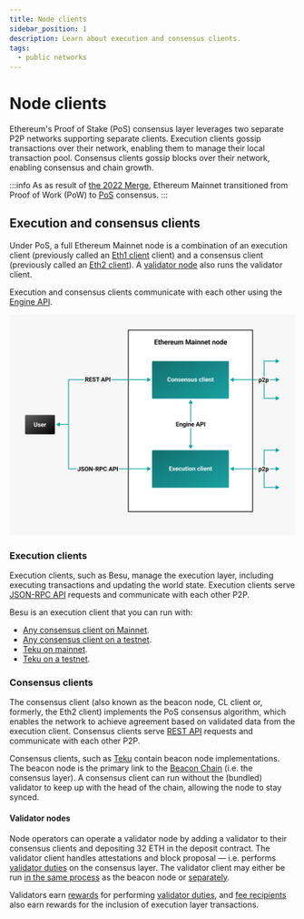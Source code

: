```yaml
---
title: Node clients
sidebar_position: 1
description: Learn about execution and consensus clients.
tags:
  - public networks
---
```


# Node clients

Ethereum's Proof of Stake (PoS) consensus layer leverages two separate P2P networks supporting separate clients. Execution clients gossip transactions over their network, enabling them to manage their local transaction pool. Consensus clients gossip blocks over their network, enabling consensus and chain growth.

:::info
As as result of [the 2022 Merge](https://ethereum.org/en/upgrades/merge/), Ethereum Mainnet transitioned from Proof of Work (PoW) to [PoS](proof-of-stake/index.md) consensus.
:::

## Execution and consensus clients

Under PoS, a full Ethereum Mainnet node is a combination of an execution client (previously called an [Eth1 client](https://blog.ethereum.org/2022/01/24/the-great-eth2-renaming/) client) and a consensus client (previously called an [Eth2 client](https://blog.ethereum.org/2022/01/24/the-great-eth2-renaming/)). A [validator node](#validator-nodes) also runs the validator client.

Execution and consensus clients communicate with each other using the [Engine API](../how-to/use-engine-api.md).

![Ethereum Merge node](../../assets/images/Execution-Consensus-Clients.png)

### Execution clients

Execution clients, such as Besu, manage the execution layer, including executing transactions and updating the world state. Execution clients serve [JSON-RPC API](../reference/engine-api/index.md) requests and communicate with each other P2P.

Besu is an execution client that you can run with:

- [Any consensus client on Mainnet](../get-started/connect/mainnet.md).
- [Any consensus client on a testnet](../get-started/connect/testnet.md).
- [Teku on mainnet](../tutorials/besu-teku-mainnet.md).
- [Teku on a testnet](../tutorials/besu-teku-testnet.md).

### Consensus clients

The consensus client (also known as the beacon node, CL client or, formerly, the Eth2 client) implements the PoS consensus algorithm, which enables the network to achieve agreement based on validated data from the execution client. Consensus clients serve [REST API](https://docs.teku.consensys.net/reference/rest) requests and
communicate with each other P2P.

Consensus clients, such as [Teku](https://docs.teku.consensys.net/en/latest/) contain beacon node implementations. The beacon node is the primary link to the [Beacon Chain] (i.e. the consensus layer). A consensus client can run without the (bundled) validator to keep up with the head of the chain, allowing the node to stay synced.

#### Validator nodes

Node operators can operate a validator node by adding a validator to their consensus clients and depositing 32 ETH in the deposit contract. The validator client handles attestations and block proposal &mdash; i.e. performs [validator duties](proof-of-stake/index.md) on the consensus layer. The validator client may either be run [in the same process](https://docs.teku.consensys.net/get-started/start-teku#start-the-clients-in-a-single-process) as the
beacon node or [separately](https://docs.teku.consensys.net/get-started/start-teku#run-the-clients-separately).

Validators earn [rewards](https://www.blocknative.com/ethereum-staking-calculator) for performing [validator duties](proof-of-stake/index.md), and [fee recipients](https://docs.teku.consensys.net/reference/cli#validators-proposer-default-fee-recipient) also earn rewards for the inclusion of execution layer transactions.

<!-- links -->

[Beacon Chain]: https://ethereum.org/en/upgrades/beacon-chain/
[Teku]: https://docs.teku.consensys.net/en/stable/
[Run a node]: https://ethereum.org/en/developers/docs/nodes-and-clients/run-a-node/
